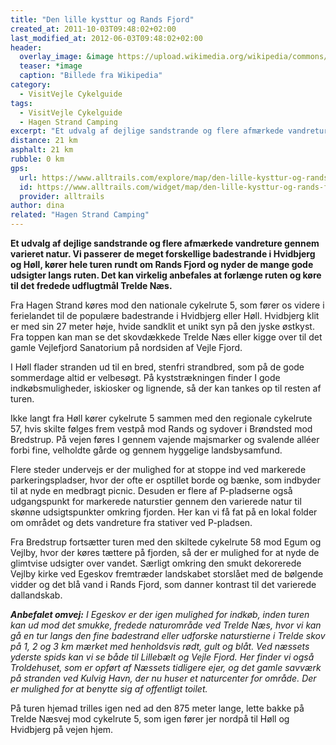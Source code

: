```yaml
---
title: "Den lille kysttur og Rands Fjord"
created_at: 2011-10-03T09:48:02+02:00
last_modified_at: 2012-06-03T09:48:02+02:00
header:
  overlay_image: &image https://upload.wikimedia.org/wikipedia/commons/8/86/Rands_Fjord.JPG
  teaser: *image
  caption: "Billede fra Wikipedia"
category:
  - VisitVejle Cykelguide
tags:
  - VisitVejle Cykelguide
  - Hagen Strand Camping
excerpt: "Et udvalg af dejlige sandstrande og flere afmærkede vandreture gennem varieret natur."
distance: 21 km
asphalt: 21 km
rubble: 0 km
gps: 
  url: https://www.alltrails.com/explore/map/den-lille-kysttur-og-rands-fjord-717d8b3
  id: https://www.alltrails.com/widget/map/den-lille-kysttur-og-rands-fjord-717d8b3
  provider: alltrails
author: dina
related: "Hagen Strand Camping"
---
```


**Et udvalg af dejlige sandstrande og flere afmærkede vandreture gennem varieret natur. Vi passerer de meget forskellige badestrande i Hvidbjerg og Høll, kører hele turen rundt om Rands Fjord og nyder de mange gode udsigter langs ruten. Det kan virkelig anbefales at forlænge ruten og køre til det fredede udflugtmål Trelde Næs.**

Fra Hagen Strand køres mod den nationale cykelrute 5, som fører os videre i ferielandet til de populære badestrande i Hvidbjerg eller Høll. Hvidbjerg klit er med sin 27 meter høje, hvide sandklit et unikt syn på den jyske østkyst. Fra toppen kan man se det skovdækkede Trelde Næs eller kigge  over til det gamle Vejlefjord Sanatorium på nordsiden af Vejle Fjord.

I Høll flader stranden ud til en bred, stenfri strandbred, som på de gode sommerdage altid er velbesøgt. På kyststrækningen finder I gode indkøbsmuligheder, iskiosker og lignende, så der kan tankes op til resten af turen.

Ikke langt fra Høll kører cykelrute 5 sammen med den regionale cykelrute 57, hvis skilte følges frem vestpå mod Rands og sydover i Brøndsted mod Bredstrup. På vejen føres I gennem vajende majsmarker og svalende alléer forbi fine, velholdte gårde og gennem hyggelige landsbysamfund.

Flere steder undervejs er der mulighed for at stoppe ind ved markerede parkeringspladser, hvor der ofte er osptillet borde og bænke, som indbyder til at nyde en medbragt picnic. Desuden er flere af P-pladserne også udgangspunkt for markerede naturstier gennem den varierede natur til skønne udsigtspunkter omkring fjorden. Her kan vi få fat på en lokal folder om området og dets vandreture fra stativer ved P-pladsen.

Fra Bredstrup fortsætter turen med den skiltede cykelrute 58 mod Egum og Vejlby, hvor der køres tættere på fjorden, så der er mulighed for at nyde de glimtvise udsigter over vandet. Særligt omkring den smukt dekorerede Vejlby kirke ved Egeskov fremtræder landskabet storslået med de bølgende vidder og det blå vand i Rands Fjord, som danner kontrast til det varierede dallandskab.

_**Anbefalet omvej:** I Egeskov er der igen mulighed for indkøb, inden turen kan ud mod det smukke, fredede naturområde ved Trelde Næs, hvor vi kan gå en tur langs den fine badestrand eller udforske naturstierne i Trelde skov på 1, 2 og 3 km mærket med henholdsvis rødt, gult og blåt. Ved næssets yderste spids kan vi se både til Lillebælt og Vejle Fjord. Her finder vi også Troldehuset, som er opført af Næssets tidligere ejer, og det gamle savværk på stranden ved Kulvig Havn, der nu huser et naturcenter for område. Der er mulighed for at benytte sig af offentligt toilet._

På turen hjemad trilles igen ned ad den 875 meter lange, lette bakke på Trelde Næsvej mod cykelrute 5, som igen fører jer nordpå til Høll og Hvidbjerg på vejen hjem. 
